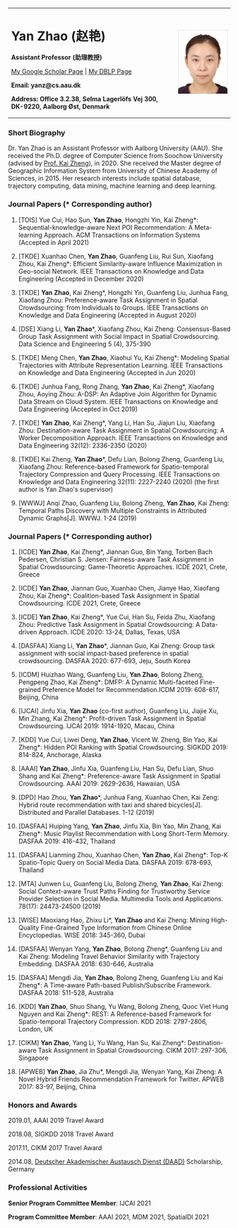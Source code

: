 <table border="0">
  <tr>
    <td width="75%">
      <h1>Yan Zhao (赵艳)</h1>
      <p><b>Assistant Professor (助理教授)</b></p>
      <p><a href="https://scholar.google.com.hk/citations?hl=zh-CN&user=Oumc6Y4AAAAJ&view_op=list_works&gmla=AJsN-F4Mcdx7WA_X0P92YnKPJ53XghjFlVcFR5Ci71JnwKCO3EEtGU4VgdOmJct1EExlomSKyQWiMZH44t3skUHCjcx8M-d2u91JXNBD6itbZ8ymtTsP9RA">My Google Scholar Page</a> |
      <a href="https://dblp.uni-trier.de/pers/hd/z/Zhao_0008:Yan">My DBLP Page</a></p>
      <p><b>Email: yanz@cs.aau.dk</b></p>
      <p><b>Address: Office 3.2.38, Selma Lagerlöfs Vej 300, DK-9220, Aalborg Øst, Denmark</b></p>
    </td>
    <td width="25%">
      <img src="1.jpg" width="100%">      
    </td>
  </tr>
</table>

### Short Biography

Dr. Yan Zhao is an Assistant Professor with Aalborg University (AAU). She received the Ph.D. degree of Computer Science from Soochow University (advised by [Prof. Kai Zheng](http://zheng-kai.com/)), in 2020. She received the Master degree of Geographic Information System from University of Chinese Academy of Sciences, in 2015. Her research interests include spatial database, trajectory computing, data mining, machine learning and deep learning.

### Journal Papers (* Corresponding author)

1. [TOIS] Yue Cui, Hao Sun, **Yan Zhao**, Hongzhi Yin, Kai Zheng*: Sequential-knowledge-aware Next POI Recommendation: A Meta-learning Approach. ACM Transactions on Information Systems (Accepted in April 2021)

2. [TKDE] Xuanhao Chen, **Yan Zhao**, Guanfeng Liu, Rui Sun, Xiaofang Zhou, Kai Zheng*: Efficient Similarity-aware Influence Maximization in Geo-social Network. IEEE Transactions on Knowledge and Data Engineering (Accepted in December 2020)

3. [TKDE] **Yan Zhao**, Kai Zheng*, Hongzhi Yin, Guanfeng Liu, Junhua Fang, Xiaofang Zhou: Preference-aware Task Assignment in Spatial Crowdsourcing: from Individuals to Groups. IEEE Transactions on Knowledge and Data Engineering (Accepted in August 2020)

4. [DSE] Xiang Li, **Yan Zhao***, Xiaofang Zhou, Kai Zheng: Consensus-Based Group Task Assignment with Social Impact in Spatial Crowdsourcing. Data Science and Engineering 5 (4), 375-390

5. [TKDE] Meng Chen, **Yan Zhao**, Xiaohui Yu, Kai Zheng*: Modeling Spatial Trajectories with Attribute Representation Learning. IEEE Transactions on Knowledge and Data Engineering (Accepted in Jun 2020)

6. [TKDE] Junhua Fang, Rong Zhang, **Yan Zhao**, Kai Zheng*, Xiaofang Zhou, Aoying Zhou: A-DSP: An Adaptive Join Algorithm for Dynamic Data Stream on Cloud System. IEEE Transactions on Knowledge and Data Engineering (Accepted in Oct 2019)

7. [TKDE] **Yan Zhao**, Kai Zheng*, Yang Li, Han Su, Jiajun Liu, Xiaofang Zhou: Destination-aware Task Assignment in Spatial Crowdsourcing: A Worker Decomposition Approach. IEEE Transactions on Knowledge and Data Engineering 32(12): 2336-2350 (2020)

8. [TKDE] Kai Zheng, **Yan Zhao***, Defu Lian, Bolong Zheng, Guanfeng Liu, Xiaofang Zhou: Reference-based Framework for Spatio-temporal Trajectory Compression and Query Processing. IEEE Transactions on Knowledge and Data Engineering 32(11): 2227-2240 (2020) (the first author is Yan Zhao's supervisor)

9. [WWWJ] Anqi Zhao, Guanfeng Liu, Bolong Zheng, **Yan Zhao**, Kai Zheng: Temporal Paths Discovery with Multiple Constraints in Attributed Dynamic Graphs[J]. WWWJ. 1-24 (2019)

### Journal Papers (* Corresponding author)

1. [ICDE] **Yan Zhao**, Kai Zheng*, Jiannan Guo, Bin Yang, Torben Bach Pedersen, Christian S. Jensen: Fairness-aware Task Assignment in Spatial Crowdsourcing: Game-Theoretic Approaches. ICDE 2021, Crete, Greece

2. [ICDE] **Yan Zhao**, Jiannan Guo, Xuanhao Chen, Jianye Hao, Xiaofang Zhou, Kai Zheng*: Coalition-based Task Assignment in Spatial Crowdsourcing. ICDE 2021, Crete, Greece

3. [ICDE] **Yan Zhao**, Kai Zheng*, Yue Cui, Han Su, Feida Zhu, Xiaofang Zhou: Predictive Task Assignment in Spatial Crowdsourcing: A Data-driven Approach. ICDE 2020: 13-24, Dallas, Texas, USA

4. [DASFAA] Xiang Li, **Yan Zhao***, Jiannan Guo, Kai Zheng: Group task assignment with social impact-based preference in spatial crowdsourcing. DASFAA 2020: 677-693, Jeju, South Korea

5. [ICDM] Huizhao Wang, Guanfeng Liu, **Yan Zhao**, Bolong Zheng, Pengpeng Zhao, Kai Zheng*: DMFP: A Dynamic Multi-faceted Fine-grained Preference Model for Recommendation.ICDM 2019: 608-617, Beijing, China

6. [IJCAI] Jinfu Xia, **Yan Zhao** (co-first author), Guanfeng Liu, Jiajie Xu, Min Zhang, Kai Zheng*: Profit-driven Task Assignment in Spatial Crowdsourcing. IJCAI 2019: 1914-1920, Macau, China

7. [KDD] Yue Cui, Liwei Deng, **Yan Zhao**, Vicent W. Zheng, Bin Yao, Kai Zheng*: Hidden POI Ranking with Spatial Crowdsourcing. SIGKDD 2019: 814-824, Anchorage, Alaska

8. [AAAI] **Yan Zhao**, Jinfu Xia, Guanfeng Liu, Han Su, Defu Lian, Shuo Shang and Kai Zheng*: Preference-aware Task Assignment in Spatial Crowdsourcing. AAAI 2019: 2629-2636, Hawaiian, USA

9. [DPD] Hao Zhou, **Yan Zhao***, Junhua Fang, Xuanhao Chen, Kai Zeng: Hybrid route recommendation with taxi and shared bicycles[J]. Distributed and Parallel Databases. 1-12 (2019)

10. [DASFAA] Huiping Yang, **Yan Zhao**, Jinfu Xia, Bin Yao, Min Zhang, Kai Zheng*: Music Playlist Recommendation with Long Short-Term Memory. DASFAA 2019: 416-432, Thailand

11. [DASFAA] Lianming Zhou, Xuanhao Chen, **Yan Zhao**, Kai Zheng*: Top-K Spatio-Topic Query on Social Media Data. DASFAA 2019: 678-693, Thailand

12. [MTA] Junwen Lu, Guanfeng Liu, Bolong Zheng, **Yan Zhao**, Kai Zheng: Social Context-aware Trust Paths Finding for Trustworthy Service Provider Selection in Social Media. Multimedia Tools and Applications. 78(17): 24473-24500 (2019)

13. [WISE] Maoxiang Hao, Zhixu Li*, **Yan Zhao** and Kai Zheng: Mining High-Quality Fine-Grained Type Information from Chinese Online Encyclopedias. WISE 2018: 345-360, Dubai

14. [DASFAA] Wenyan Yang, **Yan Zhao**, Bolong Zheng*, Guanfeng Liu and Kai Zheng: Modeling Travel Behavior Similarity with Trajectory Embedding. DASFAA 2018: 630-646, Australia 

15. [DASFAA] Mengdi Jia, **Yan Zhao**, Bolong Zheng, Guanfeng Liu and Kai Zheng*: A Time-aware Path-based Publish/Subscribe Framework. DASFAA 2018: 511-528, Australia

16. [KDD] **Yan Zhao**, Shuo Shang, Yu Wang, Bolong Zheng, Quoc Viet Hung Nguyen and Kai Zheng*: REST: A Reference-based Framework for Spatio-temporal Trajectory Compression. KDD 2018: 2797-2806, London, UK

17. [CIKM] **Yan Zhao**, Yang Li, Yu Wang, Han Su, Kai Zheng*: Destination-aware Task Assignment in Spatial Crowdsourcing. CIKM 2017: 297-306, Singapore

18. [APWEB] **Yan Zhao**, Jia Zhu*, Mengdi Jia, Wenyan Yang, Kai Zheng: A Novel Hybrid Friends Recommendation Framework for Twitter. APWEB 2017: 83-97, Beijing, China

###  Honors and Awards

2019.01, AAAI 2019 Travel Award

2018.08, SIGKDD 2018 Travel Award

2017.11, CIKM 2017 Travel Award

2014.08, [Deutscher Akademischer Austausch Dienst (DAAD)](https://www.daad.de) Scholarship, Germany 

###  Professional Activities

**Senior Program Committee Member**: IJCAI 2021

**Program Committee Member**: AAAI 2021, MDM 2021, SpatialDI 2021


